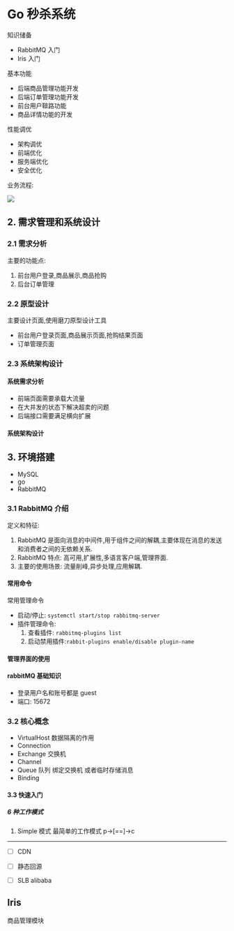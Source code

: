 # Go 秒杀系统
知识储备
- RabbitMQ 入门
- Iris 入门

基本功能
- 后端商品管理功能开发
- 后端订单管理功能开发
- 前台用户鞥路功能
- 商品详情功能的开发

性能调优
- 架构调优
- 前端优化
- 服务端优化
- 安全优化

业务流程:

![](https://tva1.sinaimg.cn/large/007S8ZIlgy1gfwwo4ldzzj31gm0u0qdr.jpg)


## 2. 需求管理和系统设计
### 2.1 需求分析

主要的功能点:
1. 前台用户登录,商品展示,商品抢购
2. 后台订单管理

### 2.2 原型设计

主要设计页面,使用磨刀原型设计工具
- 前台用户登录页面,商品展示页面,抢购结果页面
- 订单管理页面

### 2.3 系统架构设计

#### 系统需求分析

- 前端页面需要承载大流量
- 在大并发的状态下解决超卖的问题
- 后端接口需要满足横向扩展

#### 系统架构设计


## 3. 环境搭建
- MySQL
- go
- RabbitMQ

### 3.1 RabbitMQ 介绍
定义和特征:

1. RabbitMQ 是面向消息的中间件,用于组件之间的解耦,主要体现在消息的发送和消费者之间的无依赖关系.
2. RabbitMQ 特点: 高可用,扩展性,多语言客户端,管理界面.
3. 主要的使用场景: 流量削峰,异步处理,应用解耦.

#### 常用命令
常用管理命令

- 启动/停止: `systemctl start/stop rabbitmq-server`
- 插件管理命令:
    1. 查看插件: `rabbitmq-plugins list`
    2. 启动禁用插件:`rabbit-plugins enable/disable plugin-name`
    
#### 管理界面的使用





#### rabbitMQ 基础知识
- 登录用户名和账号都是 guest
- 端口: 15672

### 3.2 核心概念

- VirtualHost 数据隔离的作用
- Connection
- Exchange 交换机
- Channel 
- Queue 队列 绑定交换机 或者临时存储消息
- Binding

#### 3.3 快速入门
##### 6 种工作模式
1. Simple 模式
    最简单的工作模式 p->[==]->c
---

- [ ] CDN
- [ ] 静态回源
- [ ] SLB alibaba


## Iris

商品管理模块

